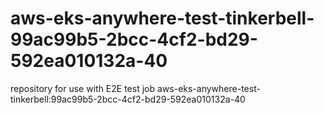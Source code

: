 # aws-eks-anywhere-test-tinkerbell-99ac99b5-2bcc-4cf2-bd29-592ea010132a-40
repository for use with E2E test job aws-eks-anywhere-test-tinkerbell:99ac99b5-2bcc-4cf2-bd29-592ea010132a-40
